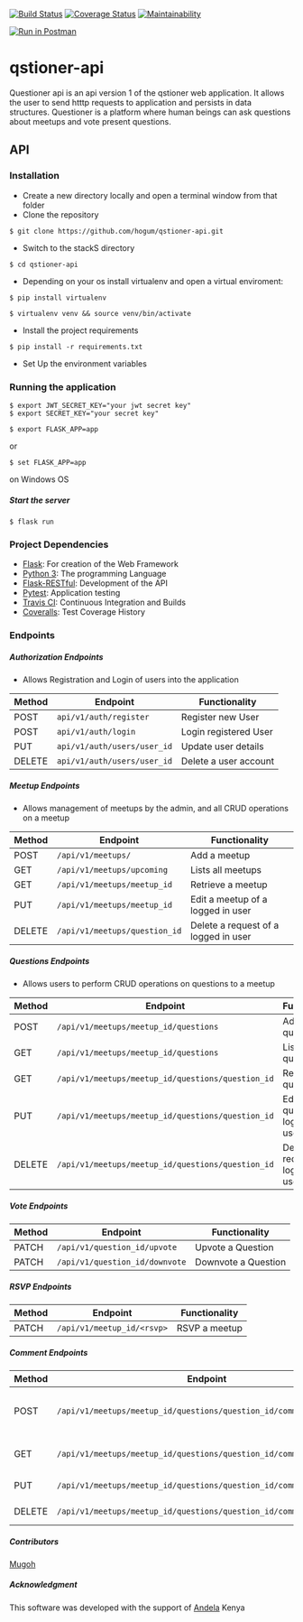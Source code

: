 
[![Build Status](https://travis-ci.org/hogum/qstioner-api.png?branch=develop)](https://travis-ci.org/hogum/qstioner-api) [![Coverage Status](https://coveralls.io/repos/github/hogum/qstioner-api/badge.svg?branch=ch-ci-badges-163075084)](https://coveralls.io/github/hogum/qstioner-api?branch=ch-ci-badges-163075084)
[![Maintainability](https://api.codeclimate.com/v1/badges/0a723df98c0d910d94bb/maintainability)](https://codeclimate.com/github/hogum/qstioner-api/maintainability)

[![Run in Postman](https://run.pstmn.io/button.svg)](https://app.getpostman.com/run-collection/faa1bb2518cd81a3e91d)

# qstioner-api
Questioner api is an api version 1 of the qstioner web application. It allows the user to send htttp requests to application and persists in data structures.
Questioner is a platform where human beings can ask questions about meetups and vote present questions.


## API
### Installation
- Create a new directory locally and open a terminal window from that folder
- Clone the repository
```shell
$ git clone https://github.com/hogum/qstioner-api.git
```
- Switch to the stackS directory
```shell
$ cd qstioner-api
```
- Depending on your os install virtualenv and open a virtual enviroment:
``` shell
$ pip install virtualenv
```
``` shell
$ virtualenv venv && source venv/bin/activate
```
- Install the project requirements
```shell
$ pip install -r requirements.txt
```
- Set Up the environment variables


### Running the application
``` shell
$ export JWT_SECRET_KEY="your jwt secret key"
$ export SECRET_KEY="your secret key"
```

```shell 
$ export FLASK_APP=app
```
or
```shell
$ set FLASK_APP=app
```
on Windows OS
##### Start the server
``` shell
$ flask run
```

### Project Dependencies
- [Flask](http://flask.pocoo.org/): For creation of the Web Framework
- [Python 3](https://www.python.org/): The programming Language
- [Flask-RESTful](https://flask-restful.readthedocs.io/): Development of the API
- [Pytest](https://pytest.org/): Application testing
- [Travis CI](https://travis-ci.org/): Continuous Integration and Builds
- [Coveralls](https://coveralls.io/): Test Coverage History


### Endpoints

##### Authorization Endpoints
- Allows Registration and Login of users into the application

Method | Endpoint | Functionality
--- | --- |---
POST | `api/v1/auth/register` | Register new User
POST | `api/v1/auth/login` | Login registered User
PUT | `api/v1/auth/users/user_id` | Update user details
DELETE | `api/v1/auth/users/user_id` | Delete a user account


##### Meetup Endpoints

- Allows management of meetups by the admin, and all CRUD operations on a meetup

Method | Endpoint | Functionality
--- | --- | ---
POST | `/api/v1/meetups/` | Add a meetup
GET | `/api/v1/meetups/upcoming` | Lists all meetups 
GET | `/api/v1/meetups/meetup_id` | Retrieve a meetup 
PUT | `/api/v1/meetups/meetup_id` | Edit a meetup of a logged in user
DELETE | `/api/v1/meetups/question_id` | Delete a request of a logged in user

##### Questions Endpoints
- Allows users to perform CRUD operations on questions to a meetup

Method | Endpoint | Functionality
--- | --- | ---
POST | `/api/v1/meetups/meetup_id/questions` | Add a question
GET | `/api/v1/meetups/meetup_id/questions` | Lists all questions 
GET | `/api/v1/meetups/meetup_id/questions/question_id` | Retrieve a question 
PUT | `/api/v1/meetups/meetup_id/questions/question_id` | Edit a question of a logged in user
DELETE | `/api/v1/meetups/meetup_id/questions/question_id` | Delete a request of a logged in user


##### Vote Endpoints

Method | Endpoint | Functionality
--- | --- | ---
PATCH | `/api/v1/question_id/upvote` | Upvote a Question
PATCH | `/api/v1/question_id/downvote` | Downvote a Question

##### RSVP Endpoints

Method | Endpoint | Functionality
--- | --- | ---
PATCH | `/api/v1/meetup_id/<rsvp>` | RSVP a meetup


##### Comment Endpoints


Method | Endpoint | Functionality
--- | --- | ---
POST | `/api/v1/meetups/meetup_id/questions/question_id/comment` | Add a Comment to a Meetup Question
GET | `/api/v1/meetups/meetup_id/questions/question_id/comment` | Lists all comments to a Question 
PUT | `/api/v1/meetups/meetup_id/questions/question_id/comment/commentID` | Edit a comment 
DELETE | `/api/v1/meetups/meetup_id/questions/question_id/comment/commentID` | Delete a comment


##### Contributors

[Mugoh](https://github.com/hogum)

##### Acknowledgment
This software was developed with the support of [Andela](https://github.com/andela) Kenya
